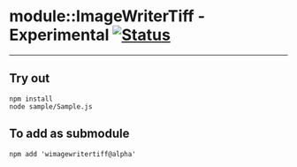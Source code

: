 
# module::ImageWriterTiff - Experimental [![Status](https://github.com/Wandalen/wImageWriterTiff/workflows/Test/badge.svg)](https://github.com/Wandalen/wImageWriterTiff/actions?query=workflow%3ATest)

___

## Try out
```
npm install
node sample/Sample.js
```

## To add as submodule
```
npm add 'wimagewritertiff@alpha'
```

